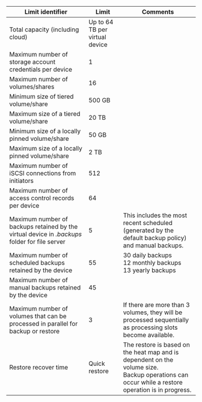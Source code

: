 
| **Limit identifier** | **Limit** | **Comments** |
| --- | --- | --- |
| Total capacity (including cloud) |Up to 64 TB per virtual device | |
| Maximum number of storage account credentials per device |1 | |
| Maximum number of volumes/shares |16 | |
| Minimum size of tiered volume/share |500 GB | |
| Maximum size of a tiered volume/share |20 TB | |
| Minimum size of a locally pinned volume/share |50 GB | |
| Maximum size of a locally pinned volume/share |2 TB | |
| Maximum number of iSCSI connections from initiators |512 | |
| Maximum number of access control records per device |64 | |
| Maximum number of backups retained by the virtual device in *.backups* folder for file server |5 |This includes the most recent scheduled (generated by the default backup policy) and manual backups. |
| Maximum number of scheduled backups retained by the device |55 |30 daily backups<br>12 monthly backups<br>13 yearly backups |
| Maximum number of manual backups retained by the device |45 | |
| Maximum number of volumes that can be processed in parallel for backup or restore |3 |If there are more than 3 volumes, they will be processed sequentially as processing slots become available. |
| Restore recover time |Quick restore |The restore is based on the heat map and is dependent on the volume size.<br>Backup operations can occur while a restore operation is in progress. |

